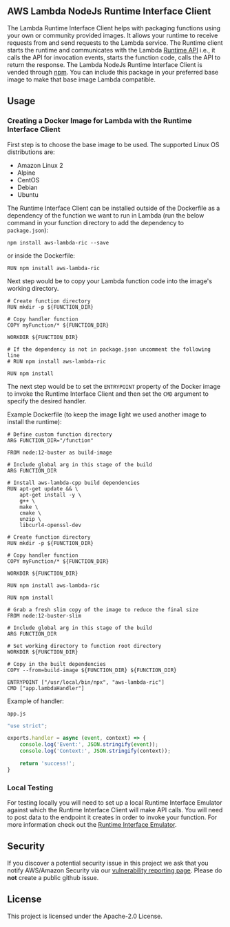 ## AWS Lambda NodeJs Runtime Interface Client

The Lambda Runtime Interface Client helps with packaging functions using your own or community provided images. 
It allows your runtime to receive requests from and send requests to the Lambda service. 
The Runtime client starts the runtime and communicates with the Lambda [Runtime API](https://docs.aws.amazon.com/lambda/latest/dg/runtimes-api.html) i.e., it calls the API for invocation events, starts the function code, calls the API to return the response. 
The Lambda NodeJs Runtime Interface Client is vended through [npm](https://www.npmjs.com/package/aws-lambda-ric). 
You can include this package in your preferred base image to make that base image Lambda compatible.

## Usage

### Creating a Docker Image for Lambda with the Runtime Interface Client
First step is to choose the base image to be used. The supported Linux OS distributions are:

 - Amazon Linux 2
 - Alpine
 - CentOS
 - Debian
 - Ubuntu

The Runtime Interface Client can be installed outside of the Dockerfile as a dependency of the function we want to run in Lambda (run the below command in your function directory to add the dependency to `package.json`):
```
npm install aws-lambda-ric --save
```
or inside the Dockerfile:
```Docker
RUN npm install aws-lambda-ric
```

Next step would be to copy your Lambda function code into the image's working directory.
```Docker
# Create function directory
RUN mkdir -p ${FUNCTION_DIR}

# Copy handler function
COPY myFunction/* ${FUNCTION_DIR}

WORKDIR ${FUNCTION_DIR}

# If the dependency is not in package.json uncomment the following line
# RUN npm install aws-lambda-ric

RUN npm install
```

The next step would be to set the `ENTRYPOINT` property of the Docker image to invoke the Runtime Interface Client and then set the `CMD` argument to specify the desired handler.

Example Dockerfile (to keep the image light we used another image to install the runtime):
```Docker
# Define custom function directory
ARG FUNCTION_DIR="/function"

FROM node:12-buster as build-image

# Include global arg in this stage of the build
ARG FUNCTION_DIR

# Install aws-lambda-cpp build dependencies
RUN apt-get update && \
    apt-get install -y \
    g++ \
    make \
    cmake \
    unzip \
    libcurl4-openssl-dev

# Create function directory
RUN mkdir -p ${FUNCTION_DIR}

# Copy handler function
COPY myFunction/* ${FUNCTION_DIR}

WORKDIR ${FUNCTION_DIR}

RUN npm install aws-lambda-ric

RUN npm install

# Grab a fresh slim copy of the image to reduce the final size
FROM node:12-buster-slim

# Include global arg in this stage of the build
ARG FUNCTION_DIR

# Set working directory to function root directory
WORKDIR ${FUNCTION_DIR}

# Copy in the built dependencies
COPY --from=build-image ${FUNCTION_DIR} ${FUNCTION_DIR}

ENTRYPOINT ["/usr/local/bin/npx", "aws-lambda-ric"]
CMD ["app.lambdaHandler"]

```
Example of handler:

`app.js`
```js
"use strict";

exports.handler = async (event, context) => {
    console.log('Event:', JSON.stringify(event));
    console.log('Context:', JSON.stringify(context));

    return 'success!';
}
```

### Local Testing

For testing locally you will need to set up a local Runtime Interface Emulator against which the Runtime Interface Client will make API calls. You will need to post data to the endpoint it creates in order to invoke your function. For more information check out the [Runtime Interface Emulator](https://github.com/aws/aws-lambda-runtime-interface-emulator).

## Security

If you discover a potential security issue in this project we ask that you notify AWS/Amazon Security via our [vulnerability reporting page](http://aws.amazon.com/security/vulnerability-reporting/). Please do **not** create a public github issue.

## License

This project is licensed under the Apache-2.0 License.

